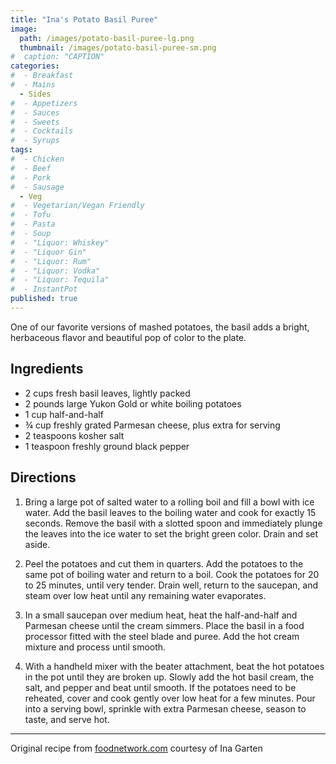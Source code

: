 ```yaml
---
title: "Ina's Potato Basil Puree"
image: 
  path: /images/potato-basil-puree-lg.png
  thumbnail: /images/potato-basil-puree-sm.png
#  caption: "CAPTION"
categories:
#  - Breakfast
#  - Mains
  - Sides
#  - Appetizers
#  - Sauces
#  - Sweets
#  - Cocktails
#  - Syrups
tags:
#  - Chicken
#  - Beef
#  - Pork
#  - Sausage
  - Veg
#  - Vegetarian/Vegan Friendly
#  - Tofu
#  - Pasta
#  - Soup
#  - "Liquor: Whiskey"
#  - "Liquor Gin"
#  - "Liquor: Rum"
#  - "Liquor: Vodka"
#  - "Liquor: Tequila"
#  - InstantPot
published: true
---
```


One of our favorite versions of mashed potatoes, the basil adds a bright, herbaceous flavor and beautiful pop of color to the plate.

## Ingredients

* 2 cups fresh basil leaves, lightly packed
* 2 pounds large Yukon Gold or white boiling potatoes
* 1 cup half-and-half
* ¾ cup freshly grated Parmesan cheese, plus extra for serving
* 2 teaspoons kosher salt
* 1 teaspoon freshly ground black pepper

## Directions

1. Bring a large pot of salted water to a rolling boil and fill a bowl with ice water. Add the basil leaves to the boiling water and cook for exactly 15 seconds. Remove the basil with a slotted spoon and immediately plunge the leaves into the ice water to set the bright green color. Drain and set aside.

1. Peel the potatoes and cut them in quarters. Add the potatoes to the same pot of boiling water and return to a boil. Cook the potatoes for 20 to 25 minutes, until very tender. Drain well, return to the saucepan, and steam over low heat until any remaining water evaporates.

1. In a small saucepan over medium heat, heat the half-and-half and Parmesan cheese until the cream simmers. Place the basil in a food processor fitted with the steel blade and puree. Add the hot cream mixture and process until smooth.

1. With a handheld mixer with the beater attachment, beat the hot potatoes in the pot until they are broken up. Slowly add the hot basil cream, the salt, and pepper and beat until smooth. If the potatoes need to be reheated, cover and cook gently over low heat for a few minutes. Pour into a serving bowl, sprinkle with extra Parmesan cheese, season to taste, and serve hot.

---
Original recipe from [foodnetwork.com](https://www.foodnetwork.com/recipes/ina-garten/potato-basil-puree-recipe-1925369) courtesy of Ina Garten

